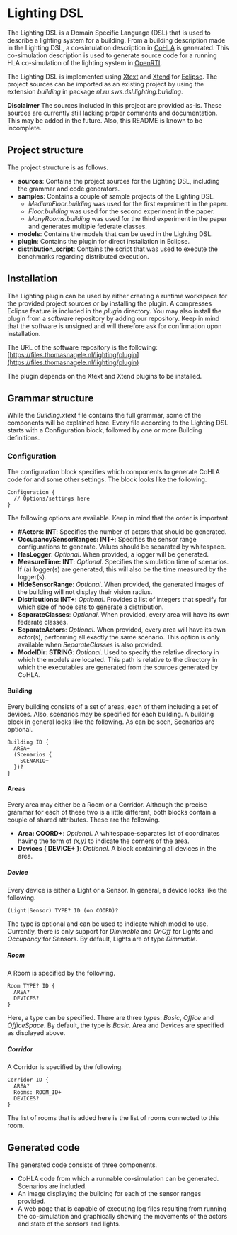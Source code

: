 # Lighting DSL
The Lighting DSL is a Domain Specific Language (DSL) that is used to describe a lighting system for a building.
From a building description made in the Lighting DSL, a co-simulation description in [CoHLA](https://github.com/phpnerd/CoHLA/) is generated.
This co-simulation description is used to generate source code for a running HLA co-simulation of the lighting system in [OpenRTI](https://sourceforge.net/projects/openrti/).

The Lighting DSL is implemented using [Xtext](https://www.eclipse.org/Xtext/) and [Xtend](https://www.eclipse.org/xtend/) for [Eclipse](https://www.eclipse.org/).
The project sources can be imported as an existing project by using the extension *building* in package *nl.ru.sws.dsl.lighting.building*.

**Disclaimer**
The sources included in this project are provided as-is.
These sources are currently still lacking proper comments and documentation.
This may be added in the future.
Also, this README is known to be incomplete.

## Project structure
The project structure is as follows.

* **sources**: Contains the project sources for the Lighting DSL, including the grammar and code generators.
* **samples**: Contains a couple of sample projects of the Lighting DSL.
  * *MediumFloor.building* was used for the first experiment in the paper.
  * *Floor.building* was used for the second experiment in the paper.
  * *ManyRooms.building* was used for the third experiment in the paper and generates multiple federate classes.
* **models**: Contains the models that can be used in the Lighting DSL.
* **plugin**: Contains the plugin for direct installation in Eclipse.
* **distribution_script**: Contains the script that was used to execute the benchmarks regarding distributed execution.

## Installation
The Lighting plugin can be used by either creating a runtime workspace for the provided project sources or by installing the plugin.
A compresses Eclipse feature is included in the *plugin* directory.
You may also install the plugin from a software repository by adding our repository.
Keep in mind that the software is unsigned and will therefore ask for confirmation upon installation.

The URL of the software repository is the following:
[https://files.thomasnagele.nl/lighting/plugin](https://files.thomasnagele.nl/lighting/plugin)

The plugin depends on the Xtext and Xtend plugins to be installed.

## Grammar structure
While the *Building.xtext* file contains the full grammar, some of the components will be explained here.
Every file according to the Lighting DSL starts with a Configuration block, followed by one or more Building definitions.

### Configuration
The configuration block specifies which components to generate CoHLA code for and some other settings.
The block looks like the following.

```
Configuration {
  // Options/settings here
}
```
The following options are available.
Keep in mind that the order is important.

* **#Actors: INT**: Specifies the number of actors that should be generated.
* **OccupancySensorRanges: INT+**: Specifies the sensor range configurations to generate. Values should be separated by whitespace.
* **HasLogger**: *Optional*. When provided, a logger will be generated.
* **MeasureTime: INT**: *Optional*. Specifies the simulation time of scenarios. If (a) logger(s) are generated, this will also be the time measured by the logger(s).
* **HideSensorRange**: *Optional*. When provided, the generated images of the building will not display their vision radius.
* **Distributions: INT+**: *Optional*. Provides a list of integers that specify for which size of node sets to generate a distribution.
* **SeparateClasses**: *Optional*. When provided, every area will have its own federate classes.
* **SeparateActors**: *Optional*. When provided, every area will have its own actor(s), performing all exactly the same scenario. This option is only available when *SeparateClasses* is also provided.
* **ModelDir: STRING**: *Optional*. Used to specify the relative directory in which the models are located. This path is relative to the directory in which the executables are generated from the sources generated by CoHLA.

#### Building
Every building consists of a set of areas, each of them including a set of devices.
Also, scenarios may be specified for each building.
A building block in general looks like the following.
As can be seen, Scenarios are optional.

```
Building ID {
  AREA+
  (Scenarios {
    SCENARIO+
  })?
}
```

#### Areas
Every area may either be a Room or a Corridor.
Although the precise grammar for each of these two is a little different, both blocks contain a couple of shared attributes.
These are the following.

* **Area: COORD+**: *Optional*. A whitespace-separates list of coordinates having the form of *(x,y)* to indicate the corners of the area.
* **Devices { DEVICE+ }**: *Optional*. A block containing all devices in the area.

##### Device
Every device is either a Light or a Sensor.
In general, a device looks like the following.

```
(Light|Sensor) TYPE? ID (on COORD)?
```

The type is optional and can be used to indicate which model to use.
Currently, there is only support for *Dimmable* and *OnOff* for Lights and *Occupancy* for Sensors.
By default, Lights are of type *Dimmable*.

##### Room
A Room is specified by the following.

```
Room TYPE? ID {
  AREA?
  DEVICES?
}
```

Here, a type can be specified.
There are three types: *Basic*, *Office* and *OfficeSpace*.
By default, the type is *Basic*.
Area and Devices are specified as displayed above.

##### Corridor
A Corridor is specified by the following.

```
Corridor ID {
  AREA?
  Rooms: ROOM_ID+
  DEVICES?
}
```

The list of rooms that is added here is the list of rooms connected to this room.

## Generated code
The generated code consists of three components.

* CoHLA code from which a runnable co-simulation can be generated. Scenarios are included.
* An image displaying the building for each of the sensor ranges provided.
* A web page that is capable of executing log files resulting from running the co-simulation and graphically showing the movements of the actors and state of the sensors and lights.

